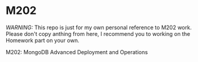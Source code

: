 M202
====
*WARNING:* This repo is just for my own personal reference to M202 work. Please don't copy anthing from here, I recommend you to working on the Homework part on your own. 

M202: MongoDB Advanced Deployment and Operations
